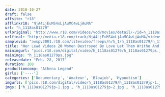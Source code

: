 ```yaml
---
date: 2018-10-27
draft: false
affsite: "r18"
afflinkr18: "NjA4LjEuMS4xLjAuMC4wLjAuMA"
url: "h_1118as01279"
urloriginal: "http://www.r18.com/videos/vod/movies/detail/-/id=h_1118as01279"
urlfinal: "http://media.r18.com/track/NjA4LjEuMS4xLjAuMC4wLjAuMA/videos/vod/movies/detail/-/id=h_1118as01279"
samplevid: "awspv3001.r18.com/litevideo/freepv/h/h_1/h_1118as01279/h_1118as01279_dmb_s.mp4"
title: "Her Lewd Videos 20 Women Destroyed By Love Let Them Writhe And Moan And Become Love Itself"
mainimgurl: "pics.r18.com/digital/video/h_1118as01279/h_1118as01279ps.jpg"
mainimgs: "h_1118as01279ps.jpg"
releasedate: "Feb. 28, 2017"
duration: 108
productioncomp: "Athena Legend"
girls: ['----']
categories: ['Documentary', 'Amateur', 'Blowjob', 'Hypnotism']
imgurls: ['pics.r18.com/digital/video/h_1118as01279/h_1118as01279jp-1.jpg', 'pics.r18.com/digital/video/h_1118as01279/h_1118as01279jp-2.jpg', 'pics.r18.com/digital/video/h_1118as01279/h_1118as01279jp-3.jpg', 'pics.r18.com/digital/video/h_1118as01279/h_1118as01279jp-4.jpg', 'pics.r18.com/digital/video/h_1118as01279/h_1118as01279jp-5.jpg', 'pics.r18.com/digital/video/h_1118as01279/h_1118as01279jp-6.jpg', 'pics.r18.com/digital/video/h_1118as01279/h_1118as01279jp-7.jpg', 'pics.r18.com/digital/video/h_1118as01279/h_1118as01279jp-8.jpg', 'pics.r18.com/digital/video/h_1118as01279/h_1118as01279jp-9.jpg', 'pics.r18.com/digital/video/h_1118as01279/h_1118as01279jp-10.jpg', 'pics.r18.com/digital/video/h_1118as01279/h_1118as01279jp-11.jpg', 'pics.r18.com/digital/video/h_1118as01279/h_1118as01279jp-12.jpg', 'pics.r18.com/digital/video/h_1118as01279/h_1118as01279jp-13.jpg', 'pics.r18.com/digital/video/h_1118as01279/h_1118as01279jp-14.jpg', 'pics.r18.com/digital/video/h_1118as01279/h_1118as01279jp-15.jpg', 'pics.r18.com/digital/video/h_1118as01279/h_1118as01279jp-16.jpg', 'pics.r18.com/digital/video/h_1118as01279/h_1118as01279jp-17.jpg', 'pics.r18.com/digital/video/h_1118as01279/h_1118as01279jp-18.jpg', 'pics.r18.com/digital/video/h_1118as01279/h_1118as01279jp-19.jpg', 'pics.r18.com/digital/video/h_1118as01279/h_1118as01279jp-20.jpg']
imgs: ['h_1118as01279jp-1.jpg', 'h_1118as01279jp-2.jpg', 'h_1118as01279jp-3.jpg', 'h_1118as01279jp-4.jpg', 'h_1118as01279jp-5.jpg', 'h_1118as01279jp-6.jpg', 'h_1118as01279jp-7.jpg', 'h_1118as01279jp-8.jpg', 'h_1118as01279jp-9.jpg', 'h_1118as01279jp-10.jpg', 'h_1118as01279jp-11.jpg', 'h_1118as01279jp-12.jpg', 'h_1118as01279jp-13.jpg', 'h_1118as01279jp-14.jpg', 'h_1118as01279jp-15.jpg', 'h_1118as01279jp-16.jpg', 'h_1118as01279jp-17.jpg', 'h_1118as01279jp-18.jpg', 'h_1118as01279jp-19.jpg', 'h_1118as01279jp-20.jpg']
---
```

